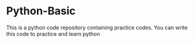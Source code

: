 # Python-Basic
This is a python code repository containing practice codes.
You can write this code to practice and learn python
